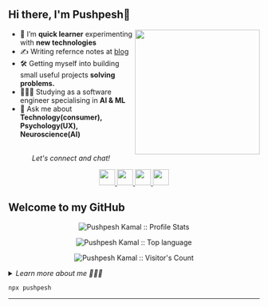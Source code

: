 ## Hi there, I'm Pushpesh👋

<img align="right" src="https://media.giphy.com/media/jRf5fsn8G6YaogAWxn/giphy.gif" width="250" height="250"/>

- 🌱 I’m **quick learner** experimenting with **new technologies** 
- ✍️ Writing refernce notes at [blog](https://www.notion.so/Reference-Notes-abe79403119e47bc9e320608ea4531fd)
- 🛠 Getting myself into building small useful projects **solving problems.** 
- 👩🏻‍💻 Studying as a software engineer specialising in **AI & ML** 
- 💬 Ask me about **Technology(consumer), Psychology(UX), Neuroscience(AI)**
 
<p align="center">
<br> <i> Let's connect and chat! </i>
<p align="center">
<a href = "https://twitter.com/pushpeshkamal">
  <img height="32" width="32" src="https://www.vectorlogo.zone/logos/twitter/twitter-tile.svg" /> </a>
<a href = "https://www.linkedin.com/in/pushpesh-kamal-682188182/">
  <img height="32" width="32" src="https://www.vectorlogo.zone/logos/linkedin/linkedin-icon.svg" /> </a>
 <a href = "https://www.instagram.com/pushpeshkamal/">
  <img height="32" width="32" src="https://www.vectorlogo.zone/logos/instagram/instagram-tile.svg" /> </a>
<a href = "https://www.youtube.com/c/PushpeshKamal/playlists">
  <img height="32" width="32" src="https://www.vectorlogo.zone/logos/youtube/youtube-tile.svg" /> </a>
</a>
</p>

## Welcome to my GitHub 
 <p align="center"> <img src="https://github-readme-stats.vercel.app/api?username=pushpeshkamal&show_icons=true&theme=tokyonight" alt="Pushpesh Kamal :: Profile Stats" /></p>
 <p align="center"> <img src="https://github-readme-stats.vercel.app/api/top-langs/?username=pushpeshkamal&theme=tokyonight&layout=compact" alt="Pushpesh Kamal :: Top language" /></p>
 <p align="center"><img src="https://profile-counter.glitch.me/{pushpeshkamal}/count.svg" alt="Pushpesh Kamal :: Visitor's Count" /></p>
 
 <details>
  <summary><i>Learn more about me 🙇🏽‍♂️</i></summary>
 <li> 🎵 Music is ❤️</li>
  <li> 🐥 I tweet most of time on productivity & science</li>
  <li> ⛰ I love adventure & documenting stories</li>
  <li> 🎥 I enjoy producing videos</li>
 </details>

```
npx pushpesh
```

---
